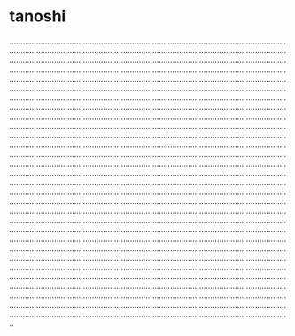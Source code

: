 # tanoshi

..........................................................................................................................................................................................................................................................................................................................................................................................................................................................................................................................................................................................................................................................................................................................................................................................................................................................................................................................................................................................................................................................................................................................................................................................................................................................................................................................................................................................................................................................................................................................................................................................................................................................................................................................................................................................................................................................................................................................................................................................................................................................................................................................................................................................................................................................................................................................................................................................................................................................................................................................................................................................................................................................................................................................................................................................................................................................................................................................................................................................................................................................................................................................................................................................................................................................................................................................................................................................................................................................................................................................................................................................................................................................................................................................................................................................................................................................................